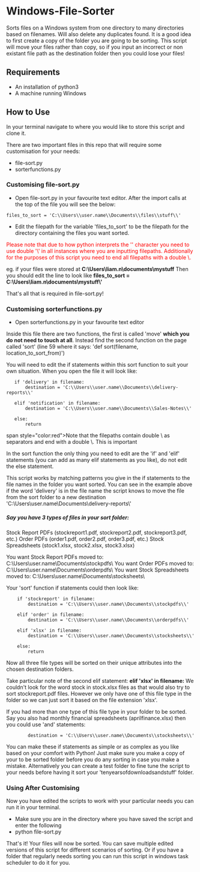 # Windows-File-Sorter
Sorts files on a Windows system from one directory to many directories based on filenames. Will also delete any duplicates found.
It is a good idea to first create a copy of the folder you are going to be sorting. This script will move your files rather than copy, so if you input an incorrect
or non existant file path as the destination folder then you could lose your files!

## Requirements
- An installation of python3
- A machine running Windows

## How to Use
In your terminal navigate to where you would like to store this script and clone it.

There are two important files in this repo that will require some customisation for your needs:
- file-sort.py
- sorterfunctions.py

### Customising file-sort.py

- Open file-sort.py in your favourite text editor. After the import calls at the top of the file you will see the below:

```Directory containing files to be moved. Use double \\ and end with double \\
files_to_sort = 'C:\\Users\\user.name\\Documents\\files\\stuff\\'
```

- Edit the filepath for the variable 'files_to_sort' to be the filepath for the directory containing the files you want sorted. 

<span style="color:red">Please note that due to how python interprets the '\' character you need to use double '\\' in all instances where you are inputting filepaths.
Additionally for the purposes of this script you need to end all filepaths with a double \\.</span> 

eg. if your files were stored at <b>C:\Users\liam.n\documents\mystuff</b>
Then you should edit the line to look like <b>files_to_sort = C:\\Users\\liam.n\\documents\\mystuff\\'</b>

That's all that is required in file-sort.py!


### Customising sorterfunctions.py

- Open sorterfunctions.py in your favourite text editor

Inside this file there are two functions, the first is called 'move' <b>which you do not need to touch at all</b>.
Instead find the second function on the page called 'sort' (line 59 where it says: 'def sort(filename, location_to_sort_from)')

You will need to edit the if statements within this sort function to suit your own situation. When you open the file it will look like:

```# All conditions for moving files to appropriate directory
   if 'delivery' in filename:
       destination = 'C:\\Users\\user.name\\Documents\\delivery-reports\\'

   elif 'notification' in filename:
       destination = 'C:\\Users\\user.name\\Documents\\Sales-Notes\\'

   else:
       return
```

span style="color:red">Note that the filepaths contain double \\ as separators and end with a double \\. This is important</span> 


In the sort function the only thing you need to edit are the 'if' and 'elif' statements (you can add as many elif statements as you like), do not edit the else statement.

This script works by matching patterns you give in the if statements to the file names in the folder you want sorted. You can see in the example above if the word 'delivery'
is in the file name the script knows to move the file from the sort folder to a new destination 'C:\\Users\\user.name\\Documents\\delivery-reports\\'

##### Say you have 3 types of files in your sort folder:
Stock Report PDFs (stockreport1.pdf, stockreport2.pdf, stockreport3.pdf, etc.)
Order PDFs (order1.pdf, order2.pdf, order3.pdf, etc.) 
Stock Spreadsheets (stock1.xlsx, stock2.xlsx, stock3.xlsx)

You want Stock Report PDFs moved to: C:\\Users\\user.name\\Documents\\stockpdfs\\
You want Order PDFs moved to: C:\\Users\\user.name\\Documents\\orderpdfs\\
You want Stock Spreadsheets moved to: C:\\Users\\user.name\\Documents\\stocksheets\\

Your 'sort' function if statements could then look like:

``` # All conditions for moving files to appropriate directory
    if 'stockreport' in filename:
        destination = 'C:\\Users\\user.name\\Documents\\stockpdfs\\'

    elif 'order' in filename:
        destination = 'C:\\Users\\user.name\\Documents\\orderpdfs\\'
        
    elif 'xlsx' in filename:
        destination = 'C:\\Users\\user.name\\Documents\\stocksheets\\'   

    else:
        return
```

Now all three file types will be sorted on their unique attributes into the chosen destination folders. 

Take particular note of the second elif statement: <b>elif 'xlsx' in filename:</b>
We couldn't look for the word stock in stock.xlsx files as that would also try to sort stockreport.pdf files.
However we only have one of this file type in the folder so we can just sort it based on the file extension 'xlsx'.

If you had more than one type of this file type in your folder to be sorted. Say you also had monthly financial spreadsheets (aprilfinance.xlsx) 
then you could use 'and' statements:

``` elif 'xlsx' and 'stock' in filename:
        destination = 'C:\\Users\\user.name\\Documents\\stocksheets\\'   
```

You can make these if statements as simple or as complex as you like based on your comfort with Python! Just make sure you make a copy of your 
to be sorted folder before you do any sorting in case you make a mistake. Alternatively you can create a test folder to fine tune the script to your needs
before having it sort your 'tenyearsofdownloadsandstuff' folder.

### Using After Customising
Now you have edited the scripts to work with your particular needs you can run it in your terminal.

- Make sure you are in the directory where you have saved the script and enter the following
- python file-sort.py

That's it! Your files will now be sorted. You can save multiple edited versions of this script for different scenarios of sorting. 
Or if you have a folder that regularly needs sorting you can run this script in windows task scheduler to do it for you.
